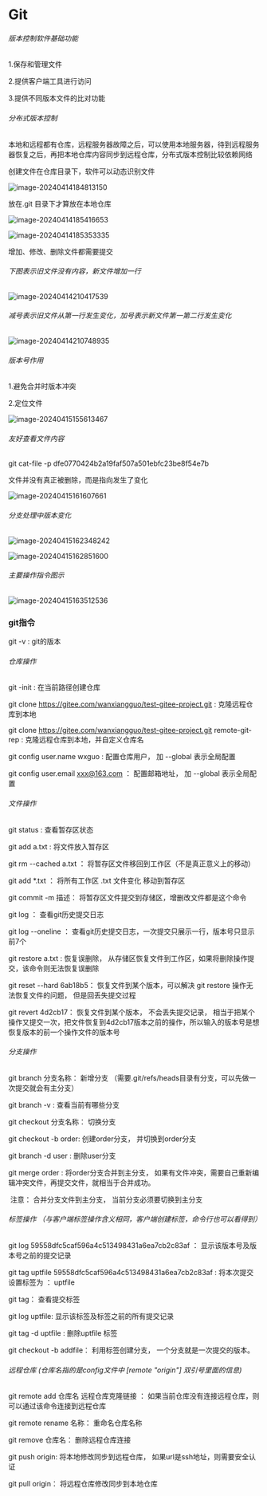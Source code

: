 # Git

###### 版本控制软件基础功能

1.保存和管理文件

2.提供客户端工具进行访问

3.提供不同版本文件的比对功能

###### 分布式版本控制

本地和远程都有仓库，远程服务器故障之后，可以使用本地服务器，待到远程服务器恢复之后，再把本地仓库内容同步到远程仓库，分布式版本控制比较依赖网络

创建文件在仓库目录下，软件可以动态识别文件

![image-20240414184813150](C:\Users\wxguo\AppData\Roaming\Typora\typora-user-images\image-20240414184813150.png)

放在.git 目录下才算放在本地仓库

![image-20240414185416653](C:\Users\wxguo\AppData\Roaming\Typora\typora-user-images\image-20240414185416653.png)



![image-20240414185353335](C:\Users\wxguo\AppData\Roaming\Typora\typora-user-images\image-20240414185353335.png)

增加、修改、删除文件都需要提交

###### 下图表示旧文件没有内容，新文件增加一行

![image-20240414210417539](C:\Users\wxguo\AppData\Roaming\Typora\typora-user-images\image-20240414210417539.png)



###### 减号表示旧文件从第一行发生变化，加号表示新文件第一第二行发生变化

![image-20240414210748935](C:\Users\wxguo\AppData\Roaming\Typora\typora-user-images\image-20240414210748935.png)

###### 版本号作用

1.避免合并时版本冲突

2.定位文件

![image-20240415155613467](C:\Users\wxguo\AppData\Roaming\Typora\typora-user-images\image-20240415155613467.png)

###### 友好查看文件内容

git cat-file -p dfe0770424b2a19faf507a501ebfc23be8f54e7b

文件并没有真正被删除，而是指向发生了变化

![image-20240415161607661](C:\Users\wxguo\AppData\Roaming\Typora\typora-user-images\image-20240415161607661.png)

###### 分支处理中版本变化

![image-20240415162348242](C:\Users\wxguo\AppData\Roaming\Typora\typora-user-images\image-20240415162348242.png)

![image-20240415162851600](C:\Users\wxguo\AppData\Roaming\Typora\typora-user-images\image-20240415162851600.png)

###### 主要操作指令图示

![image-20240415163512536](C:\Users\wxguo\AppData\Roaming\Typora\typora-user-images\image-20240415163512536.png)

### git指令

git -v  :	git的版本

###### 仓库操作

git -init : 	在当前路径创建仓库

git clone https://gitee.com/wanxiangguo/test-gitee-project.git : 克隆远程仓库到本地

git clone https://gitee.com/wanxiangguo/test-gitee-project.git  remote-git-rep : 克隆远程仓库到本地，并自定义仓库名

git config user.name wxguo : 配置仓库用户， 加 --global  表示全局配置

git config user.email xxx@163.com ： 配置邮箱地址， 加 --global  表示全局配置

###### 文件操作

git status :	查看暂存区状态	

git add a.txt :	将文件放入暂存区

git rm --cached a.txt ：	将暂存区文件移回到工作区（不是真正意义上的移动）

git add *.txt ：	将所有工作区 .txt 文件变化  移动到暂存区

git commit -m 描述： 将暂存区文件提交到存储区，增删改文件都是这个命令

git log ： 	查看git历史提交日志

git log --oneline ：	查看git历史提交日志，一次提交只展示一行，版本号只显示前7个

git restore a.txt :	 恢复误删除， 从存储区恢复文件到工作区，如果将删除操作提交，该命令则无法恢复误删除

git reset --hard 6ab18b5： 恢复文件到某个版本，可以解决 git restore 操作无法恢复文件的问题， 但是回丢失提交过程

git revert 4d2cb17：	恢复文件到某个版本， 不会丢失提交记录， 相当于把某个操作又提交一次，把文件恢复到4d2cb17版本之前的操作，所以输入的版本号是想恢复版本的前一个操作文件的版本号

###### 分支操作

git branch 分支名称：	新增分支	（需要.git/refs/heads目录有分支，可以先做一次提交就会有主分支）

git branch -v :	查看当前有哪些分支

git checkout 分支名称：	切换分支

git checkout -b order:	 创建order分支， 并切换到order分支

git branch -d user :	删除user分支

git merge order :	将order分支合并到主分支， 如果有文件冲突，需要自己重新编辑冲突文件，再提交文件，就相当于合并成功。

​							注意： 合并分支文件到主分支， 当前分支必须要切换到主分支

###### 标签操作 （与客户端标签操作含义相同，客户端创建标签，命令行也可以看得到）

git log 59558dfc5caf596a4c513498431a6ea7cb2c83af ：	显示该版本号及版本号之前的提交记录

git tag uptfile 59558dfc5caf596a4c513498431a6ea7cb2c83af : 	将本次提交设置标签为 ： uptfile

git tag：	查看提交标签

git log uptfile:	显示该标签及标签之前的所有提交记录

git tag -d uptfile :	删除uptfile 标签

git checkout -b addfile：  利用标签创建分支， 一个分支就是一次提交的版本。

###### 远程仓库 (仓库名指的是config文件中 [remote "origin"]  双引号里面的信息)

git remote add 仓库名 远程仓库克隆链接  ： 如果当前仓库没有连接远程仓库，则可以通过该命令连接到远程仓库

git remote rename 名称： 重命名仓库名称

git remove 仓库名： 删除远程仓库连接

git push origin:	将本地修改同步到远程仓库， 如果url是ssh地址，则需要安全认证

git pull origin：   将远程仓库修改同步到本地仓库
